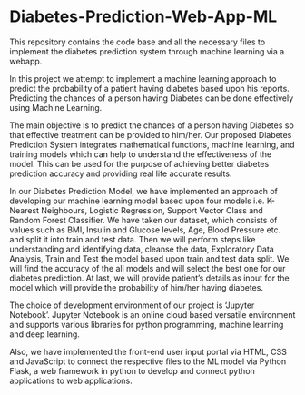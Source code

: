 # Diabetes-Prediction-Web-App-ML
This repository contains the code base and all the necessary files to implement the diabetes prediction system through machine learning via a webapp.


In this project we attempt to implement a machine learning approach to predict the probability of a patient having diabetes based upon his reports. Predicting the chances of a person having Diabetes can be done effectively using Machine Learning. 


The main objective is to predict the chances of a person having Diabetes so that effective treatment can be provided to him/her. Our proposed Diabetes Prediction System integrates mathematical functions, machine learning, and training models which can help to understand the effectiveness of the model. This can be used for the purpose of achieving better diabetes prediction accuracy and providing real life accurate results.


In our Diabetes Prediction Model, we have implemented an approach of developing our machine learning model based upon four models i.e. K-Nearest Neighbours, Logistic Regression, Support Vector Class and Random Forest Classifier. We have taken our dataset, which consists of values such as BMI, Insulin and Glucose levels, Age, Blood Pressure etc. and split it into train and test data. Then we will perform steps like understanding and identifying data, cleanse the data, Exploratory Data Analysis, Train and Test the model based upon train and test data split. We will find the accuracy of the all models and will select the best one for our diabetes prediction. At last, we will provide patient’s details as input for the model which will provide the probability of him/her having diabetes. 


The choice of development environment of our project is ‘Jupyter Notebook’. Jupyter Notebook is an online cloud based versatile environment and supports various libraries for python programming, machine learning and deep learning.


Also, we have implemented the front-end user input portal via HTML, CSS and JavaScript to connect the respective files to the ML model via Python Flask, a web framework in python to develop and connect python applications to web applications. 
